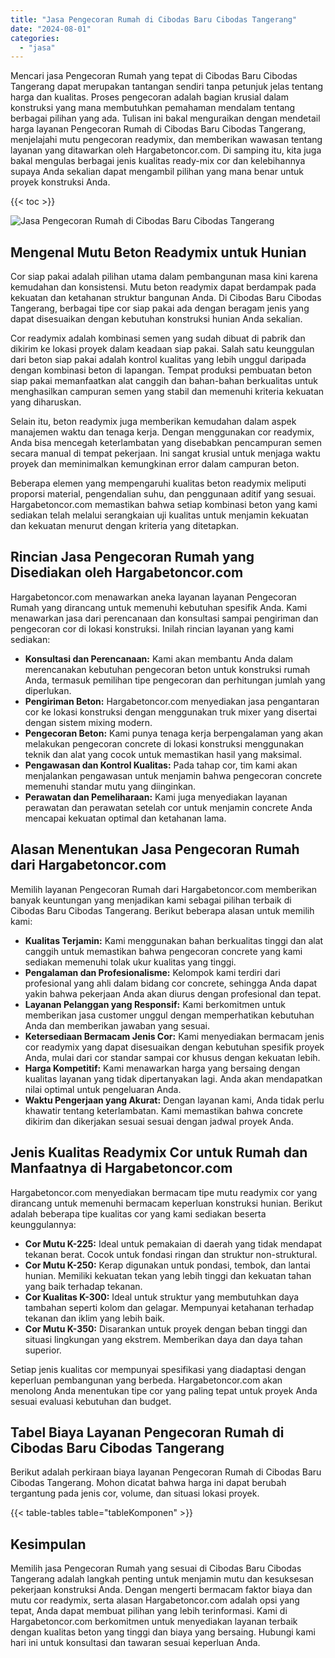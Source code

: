 ```yaml
---
title: "Jasa Pengecoran Rumah di Cibodas Baru Cibodas Tangerang"
date: "2024-08-01"
categories: 
  - "jasa"
---
```



Mencari jasa Pengecoran Rumah yang tepat di Cibodas Baru Cibodas Tangerang dapat merupakan tantangan sendiri tanpa petunjuk jelas tentang harga dan kualitas. Proses pengecoran adalah bagian krusial dalam konstruksi yang mana membutuhkan pemahaman mendalam tentang berbagai pilihan yang ada. Tulisan ini bakal menguraikan dengan mendetail harga layanan Pengecoran Rumah di Cibodas Baru Cibodas Tangerang, menjelajahi mutu pengecoran readymix, dan memberikan wawasan tentang layanan yang ditawarkan oleh Hargabetoncor.com. Di samping itu, kita juga bakal mengulas berbagai jenis kualitas ready-mix cor dan kelebihannya supaya Anda sekalian dapat mengambil pilihan yang mana benar untuk proyek konstruksi Anda.

{{< toc >}}

![Jasa Pengecoran Rumah di Cibodas Baru Cibodas Tangerang](https://hargareadymixid.github.io/hbc/readymix-hbc%20(40).png)

## Mengenal Mutu Beton Readymix untuk Hunian

Cor siap pakai adalah pilihan utama dalam pembangunan masa kini karena kemudahan dan konsistensi. Mutu beton readymix dapat berdampak pada kekuatan dan ketahanan struktur bangunan Anda. Di Cibodas Baru Cibodas Tangerang, berbagai tipe cor siap pakai ada dengan beragam jenis yang dapat disesuaikan dengan kebutuhan konstruksi hunian Anda sekalian.

Cor readymix adalah kombinasi semen yang sudah dibuat di pabrik dan dikirim ke lokasi proyek dalam keadaan siap pakai. Salah satu keunggulan dari beton siap pakai adalah kontrol kualitas yang lebih unggul daripada dengan kombinasi beton di lapangan. Tempat produksi pembuatan beton siap pakai memanfaatkan alat canggih dan bahan-bahan berkualitas untuk menghasilkan campuran semen yang stabil dan memenuhi kriteria kekuatan yang diharuskan.

Selain itu, beton readymix juga memberikan kemudahan dalam aspek manajemen waktu dan tenaga kerja. Dengan menggunakan cor readymix, Anda bisa mencegah keterlambatan yang disebabkan pencampuran semen secara manual di tempat pekerjaan. Ini sangat krusial untuk menjaga waktu proyek dan meminimalkan kemungkinan error dalam campuran beton.

Beberapa elemen yang mempengaruhi kualitas beton readymix meliputi proporsi material, pengendalian suhu, dan penggunaan aditif yang sesuai. Hargabetoncor.com memastikan bahwa setiap kombinasi beton yang kami sediakan telah melalui serangkaian uji kualitas untuk menjamin kekuatan dan kekuatan menurut dengan kriteria yang ditetapkan.

## Rincian Jasa Pengecoran Rumah yang Disediakan oleh Hargabetoncor.com

Hargabetoncor.com menawarkan aneka layanan layanan Pengecoran Rumah yang dirancang untuk memenuhi kebutuhan spesifik Anda. Kami menawarkan jasa dari perencanaan dan konsultasi sampai pengiriman dan pengecoran cor di lokasi konstruksi. Inilah rincian layanan yang kami sediakan:

- **Konsultasi dan Perencanaan:** Kami akan membantu Anda dalam merencanakan kebutuhan pengecoran beton untuk konstruksi rumah Anda, termasuk pemilihan tipe pengecoran dan perhitungan jumlah yang diperlukan.
- **Pengiriman Beton:** Hargabetoncor.com menyediakan jasa pengantaran cor ke lokasi konstruksi dengan menggunakan truk mixer yang disertai dengan sistem mixing modern.
- **Pengecoran Beton:** Kami punya tenaga kerja berpengalaman yang akan melakukan pengecoran concrete di lokasi konstruksi menggunakan teknik dan alat yang cocok untuk memastikan hasil yang maksimal.
- **Pengawasan dan Kontrol Kualitas:** Pada tahap cor, tim kami akan menjalankan pengawasan untuk menjamin bahwa pengecoran concrete memenuhi standar mutu yang diinginkan.
- **Perawatan dan Pemeliharaan:** Kami juga menyediakan layanan perawatan dan perawatan setelah cor untuk menjamin concrete Anda mencapai kekuatan optimal dan ketahanan lama.

## Alasan Menentukan Jasa Pengecoran Rumah dari Hargabetoncor.com

Memilih layanan Pengecoran Rumah dari Hargabetoncor.com memberikan banyak keuntungan yang menjadikan kami sebagai pilihan terbaik di Cibodas Baru Cibodas Tangerang. Berikut beberapa alasan untuk memilih kami:

- **Kualitas Terjamin:** Kami menggunakan bahan berkualitas tinggi dan alat canggih untuk memastikan bahwa pengecoran concrete yang kami sediakan memenuhi tolak ukur kualitas yang tinggi.
- **Pengalaman dan Profesionalisme:** Kelompok kami terdiri dari profesional yang ahli dalam bidang cor concrete, sehingga Anda dapat yakin bahwa pekerjaan Anda akan diurus dengan profesional dan tepat.
- **Layanan Pelanggan yang Responsif:** Kami berkomitmen untuk memberikan jasa customer unggul dengan memperhatikan kebutuhan Anda dan memberikan jawaban yang sesuai.
- **Ketersediaan Bermacam Jenis Cor:** Kami menyediakan bermacam jenis cor readymix yang dapat disesuaikan dengan kebutuhan spesifik proyek Anda, mulai dari cor standar sampai cor khusus dengan kekuatan lebih.
- **Harga Kompetitif:** Kami menawarkan harga yang bersaing dengan kualitas layanan yang tidak dipertanyakan lagi. Anda akan mendapatkan nilai optimal untuk pengeluaran Anda.
- **Waktu Pengerjaan yang Akurat:** Dengan layanan kami, Anda tidak perlu khawatir tentang keterlambatan. Kami memastikan bahwa concrete dikirim dan dikerjakan sesuai sesuai dengan jadwal proyek Anda.

## Jenis Kualitas Readymix Cor untuk Rumah dan Manfaatnya di Hargabetoncor.com

Hargabetoncor.com menyediakan bermacam tipe mutu readymix cor yang dirancang untuk memenuhi bermacam keperluan konstruksi hunian. Berikut adalah beberapa tipe kualitas cor yang kami sediakan beserta keunggulannya:

- **Cor Mutu K-225:** Ideal untuk pemakaian di daerah yang tidak mendapat tekanan berat. Cocok untuk fondasi ringan dan struktur non-struktural.
- **Cor Mutu K-250:** Kerap digunakan untuk pondasi, tembok, dan lantai hunian. Memiliki kekuatan tekan yang lebih tinggi dan kekuatan tahan yang baik terhadap tekanan.
- **Cor Kualitas K-300:** Ideal untuk struktur yang membutuhkan daya tambahan seperti kolom dan gelagar. Mempunyai ketahanan terhadap tekanan dan iklim yang lebih baik.
- **Cor Mutu K-350:** Disarankan untuk proyek dengan beban tinggi dan situasi lingkungan yang ekstrem. Memberikan daya dan daya tahan superior.

Setiap jenis kualitas cor mempunyai spesifikasi yang diadaptasi dengan keperluan pembangunan yang berbeda. Hargabetoncor.com akan menolong Anda menentukan tipe cor yang paling tepat untuk proyek Anda sesuai evaluasi kebutuhan dan budget.

## Tabel Biaya Layanan Pengecoran Rumah di Cibodas Baru Cibodas Tangerang

Berikut adalah perkiraan biaya layanan Pengecoran Rumah di Cibodas Baru Cibodas Tangerang. Mohon dicatat bahwa harga ini dapat berubah tergantung pada jenis cor, volume, dan situasi lokasi proyek.

{{< table-tables table="tableKomponen" >}}

## Kesimpulan

Memilih jasa Pengecoran Rumah yang sesuai di Cibodas Baru Cibodas Tangerang adalah langkah penting untuk menjamin mutu dan kesuksesan pekerjaan konstruksi Anda. Dengan mengerti bermacam faktor biaya dan mutu cor readymix, serta alasan Hargabetoncor.com adalah opsi yang tepat, Anda dapat membuat pilihan yang lebih terinformasi. Kami di Hargabetoncor.com berkomitmen untuk menyediakan layanan terbaik dengan kualitas beton yang tinggi dan biaya yang bersaing. Hubungi kami hari ini untuk konsultasi dan tawaran sesuai keperluan Anda.
